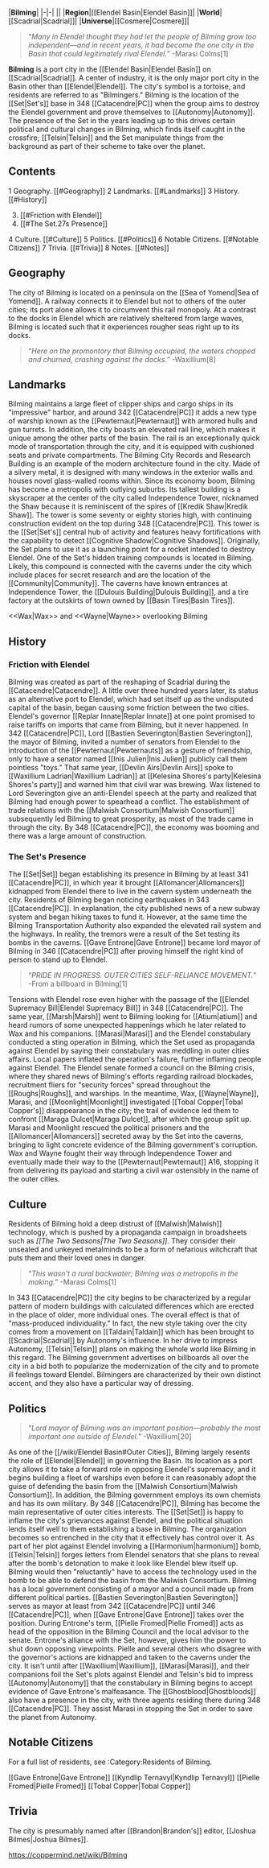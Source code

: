|**Bilming**|
|-|-|
||
|**Region**|[[Elendel Basin\|Elendel Basin]]|
|**World**|[[Scadrial\|Scadrial]]|
|**Universe**|[[Cosmere\|Cosmere]]|

>“*Many in Elendel thought they had let the people of Bilming grow too independent—and in recent years, it had become the one city in the Basin that could legitimately rival Elendel.*”
\-Marasi Colms[1]


**Bilming** is a port city in the [[Elendel Basin\|Elendel Basin]] on [[Scadrial\|Scadrial]]. A center of industry, it is the only major port city in the Basin other than [[Elendel\|Elendel]]. The city's symbol is a tortoise, and residents are referred to as "Bilmingers." Bilming is the location of the [[Set\|Set's]] base in 348 [[Catacendre\|PC]] when the group aims to destroy the Elendel government and prove themselves to [[Autonomy\|Autonomy]]. The presence of the Set in the years leading up to this drives certain political and cultural changes in Bilming, which finds itself caught in the crossfire; [[Telsin\|Telsin]] and the Set manipulate things from the background as part of their scheme to take over the planet.

## Contents

1 Geography. [[#Geography]] 
2 Landmarks. [[#Landmarks]] 
3 History. [[#History]] 

3. [[#Friction with Elendel]] 
3. [[#The Set.27s Presence]] 


4 Culture. [[#Culture]] 
5 Politics. [[#Politics]] 
6 Notable Citizens. [[#Notable Citizens]] 
7 Trivia. [[#Trivia]] 
8 Notes. [[#Notes]] 


## Geography
The city of Bilming is located on a peninsula on the [[Sea of Yomend\|Sea of Yomend]]. A railway connects it to Elendel but not to others of the outer cities; its port alone allows it to circumvent this rail monopoly. At a contrast to the docks in Elendel which are relatively sheltered from large waves, Bilming is located such that it experiences rougher seas right up to its docks.

>“*Here on the promontory that Bilming occupied, the waters chopped and churned, crashing against the docks.*”
\-Waxillium[8]

## Landmarks
Bilming maintains a large fleet of clipper ships and cargo ships in its "impressive" harbor, and around 342 [[Catacendre\|PC]] it adds a new type of warship known as the [[Pewternaut\|Pewternaut]] with armored hulls and gun turrets. In addition, the city boasts an elevated rail line, which makes it unique among the other parts of the basin. The rail is an exceptionally quick mode of transportation through the city, and it is equipped with cushioned seats and private compartments.
The Bilming City Records and Research Building is an example of the modern architecture found in the city. Made of a silvery metal, it is designed with many windows in the exterior walls and houses novel glass-walled rooms within.
Since its economy boom, Bilming has become a metropolis with outlying suburbs. Its tallest building is a skyscraper at the center of the city called Independence Tower, nicknamed the Shaw because it is reminiscent of the spires of [[Kredik Shaw\|Kredik Shaw]]. The tower is some seventy or eighty stories high, with continuing construction evident on the top during 348 [[Catacendre\|PC]]. This tower is the [[Set\|Set's]] central hub of activity and features heavy fortifications with the capability to detect [[Cognitive Shadow\|Cognitive Shadows]]. Originally, the Set plans to use it as a launching point for a rocket intended to destroy Elendel.
One of the Set's hidden training compounds is located in Bilming. Likely, this compound is connected with the caverns under the city which include places for secret research and are the location of the [[Community\|Community]]. The caverns have known entrances at Independence Tower, the [[Dulouis Building\|Dulouis Building]], and a tire factory at the outskirts of town owned by [[Basin Tires\|Basin Tires]].

  <<Wax\|Wax>> and <<Wayne\|Wayne>> overlooking Bilming
## History
### Friction with Elendel
Bilming was created as part of the reshaping of Scadrial during the [[Catacendre\|Catacendre]]. A little over three hundred years later, its status as an alternative port to Elendel, which had set itself up as the undisputed capital of the basin, began causing some friction between the two cities. Elendel's governor [[Replar Innate\|Replar Innate]] at one point promised to raise tariffs on imports that came from Bilming, but it never happened. In 342 [[Catacendre\|PC]], Lord [[Bastien Severington\|Bastien Severington]], the mayor of Bilming, invited a number of senators from Elendel to the introduction of the [[Pewternaut\|Pewternauts]] as a gesture of friendship, only to have a senator named [[Inis Julien\|Inis Julien]] publicly call them pointless "toys." That same year, [[Devlin Airs\|Devlin Airs]] spoke to [[Waxillium Ladrian\|Waxillium Ladrian]] at [[Kelesina Shores's party\|Kelesina Shores's party]] and warned him that civil war was brewing. Wax listened to Lord Severington give an anti-Elendel speech at the party and realized that Bilming had enough power to spearhead a conflict. The establishment of trade relations with the [[Malwish Consortium\|Malwish Consortium]] subsequently led Bilming to great prosperity, as most of the trade came in through the city. By 348 [[Catacendre\|PC]], the economy was booming and there was a large amount of construction.

### The Set's Presence
The [[Set\|Set]] began establishing its presence in Bilming by at least 341 [[Catacendre\|PC]], in which year it brought [[Allomancer\|Allomancers]] kidnapped from Elendel there to live in the cavern system underneath the city. Residents of Bilming began noticing earthquakes in 343 [[Catacendre\|PC]]. In explanation, the city published news of a new subway system and began hiking taxes to fund it. However, at the same time the Bilming Transportation Authority also expanded the elevated rail system and the highways. In reality, the tremors were a result of the Set testing its bombs in the caverns. [[Gave Entrone\|Gave Entrone]] became lord mayor of Bilming in 346 [[Catacendre\|PC]] after proving himself the right kind of person to stand up to Elendel.

>“*PRIDE IN PROGRESS. OUTER CITIES SELF-RELIANCE MOVEMENT.*”
\-From a billboard in Bilming[1]

Tensions with Elendel rose even higher with the passage of the [[Elendel Supremacy Bill\|Elendel Supremacy Bill]] in 348 [[Catacendre\|PC]]. The same year, [[Marsh\|Marsh]] went to Bilming looking for [[Atium\|atium]] and heard rumors of some unexpected happenings which he later related to Wax and his companions. [[Marasi\|Marasi]] and the Elendel constabulary conducted a sting operation in Bilming, which the Set used as propaganda against Elendel by saying their constabulary was meddling in outer cities affairs. Local papers inflated the operation's failure, further inflaming people against Elendel.
The Elendel senate formed a council on the Bilming crisis, where they shared news of Bilming's efforts regarding railroad blockades, recruitment fliers for "security forces" spread throughout the [[Roughs\|Roughs]], and warships. In the meantime, Wax, [[Wayne\|Wayne]], Marasi, and [[Moonlight\|Moonlight]] investigated [[Tobal Copper\|Tobal Copper's]] disappearance in the city; the trail of evidence led them to confront [[Maraga Dulcet\|Maraga Dulcet]], after which the group split up. Marasi and Moonlight rescued the political prisoners and the [[Allomancer\|Allomancers]] secreted away by the Set into the caverns, bringing to light concrete evidence of the Bilming government's corruption. Wax and Wayne fought their way through Independence Tower and eventually made their way to the [[Pewternaut\|Pewternaut]] A16, stopping it from delivering its payload and starting a civil war ostensibly in the name of the outer cities.

## Culture
Residents of Bilming hold a deep distrust of [[Malwish\|Malwish]] technology, which is pushed by a propaganda campaign in broadsheets such as *[[The Two Seasons\|The Two Seasons]]*. They consider their unsealed and unkeyed metalminds to be a form of nefarious witchcraft that puts them and their loved ones in danger.

>“*This wasn't a rural backwater; Bilming was a metropolis in the making.*”
\-Marasi Colms[1]

In 343 [[Catacendre\|PC]] the city begins to be characterized by a regular pattern of modern buildings with calculated differences which are erected in the place of older, more individual ones. The overall effect is that of "mass-produced individuality." In fact, the new style taking over the city comes from a  movement on [[Taldain\|Taldain]] which has been brought to [[Scadrial\|Scadrial]] by Autonomy's influence. In her drive to impress Autonomy, [[Telsin\|Telsin]] plans on making the whole world like Bilming in this regard. The Bilming government advertises on billboards all over the city in a bid both to popularize the modernization of the city and to promote ill feelings toward Elendel.
Bilmingers are characterized by their own distinct accent, and they also have a particular way of dressing.

## Politics
>“*Lord mayor of Bilming was an important position—probably the most important one outside of Elendel.*”
\-Waxillium[20]


As one of the [[/wiki/Elendel Basin#Outer Cities]], Bilming largely resents the role of [[Elendel\|Elendel]] in governing the Basin. Its location as a port city allows it to take a forward role in opposing Elendel's supremacy, and it begins building a fleet of warships even before it can reasonably adopt the guise of defending the basin from the [[Malwish Consortium\|Malwish Consortium]]. In addition, the Bilming government employs its own chemists and has its own military. By 348 [[Catacendre\|PC]], Bilming has become the main representative of outer cities interests.
The [[Set\|Set]] is happy to inflame the city's grievances against Elendel, and the political situation lends itself well to them establishing a base in Bilming. The organization becomes so entrenched in the city that it effectively has control over it. As part of her plot against Elendel involving a [[Harmonium\|harmonium]] bomb, [[Telsin\|Telsin]] forges letters from Elendel senators that she plans to reveal after the bomb's detonation to make it look like Elendel blew itself up. Bilming would then "reluctantly" have to access the technology used in the bomb to be able to defend the basin from the Malwish Consortium.
Bilming has a local government consisting of a mayor and a council made up from different political parties. [[Bastien Severington\|Bastien Severington]] serves as mayor at least from 342 [[Catacendre\|PC]] until 346 [[Catacendre\|PC]], when [[Gave Entrone\|Gave Entrone]] takes over the position. During Entrone's term, [[Pielle Fromed\|Pielle Fromed]] acts as head of the opposition in the Bilming Council and the local advisor to the senate. Entrone's alliance with the Set, however, gives him the power to shut down opposing viewpoints. Pielle and several others who disagree with the governor's actions are kidnapped and taken to the caverns under the city. It isn't until after [[Waxillium\|Waxillium]], [[Marasi\|Marasi]], and their companions foil the Set's plots against Elendel and Telsin's bid to impress [[Autonomy\|Autonomy]] that the constabulary in Bilming begins to accept evidence of Gave Entrone's malfeasance.
The [[Ghostblood\|Ghostbloods]] also have a presence in the city, with three agents residing there during 348 [[Catacendre\|PC]]. They assist Marasi in stopping the Set in order to save the planet from Autonomy.

## Notable Citizens
For a full list of residents, see :Category:Residents of Bilming.

[[Gave Entrone\|Gave Entrone]]
[[Kyndlip Ternavyl\|Kyndlip Ternavyl]]
[[Pielle Fromed\|Pielle Fromed]]
[[Tobal Copper\|Tobal Copper]]

## Trivia
The city is presumably named after [[Brandon\|Brandon's]] editor, [[Joshua Bilmes\|Joshua Bilmes]].


https://coppermind.net/wiki/Bilming
